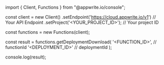 import { Client, Functions } from "@appwrite.io/console";

const client = new Client()
    .setEndpoint('https://cloud.appwrite.io/v1') // Your API Endpoint
    .setProject('<YOUR_PROJECT_ID>'); // Your project ID

const functions = new Functions(client);

const result = functions.getDeploymentDownload(
    '<FUNCTION_ID>', // functionId
    '<DEPLOYMENT_ID>' // deploymentId
);

console.log(result);
